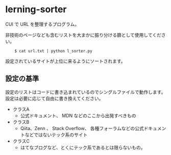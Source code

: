 # lerning-sorter

CUI で URL を整理するプログラム。

非技術のページなども含むリストを大まかに振り分ける篩として使用してください。

        $ cat url.txt | python l_sorter.py

設定されているサイトが上位に来るようにソートされます。

## 設定の基準

設定のリストはコードに書き込まれているのでシングルファイルで動作します。設定は必要に応じて自由に書き換えてください。

- クラスA
    - 公式ドキュメント、 MDN などのここから出発すべきもの
- クラスB
    - Qiita、Zenn 、 Stack Overflow、 各種フォーラムなどの公式ドキュメントなどではないテック系のサイト
- クラスC
    - はてなブログなど、とくにテック系であるとは限らないもの。

